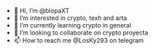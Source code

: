 - 👋 Hi, I’m @blopaXT
- 👀 I’m interested in crypto, texh and arta
- 🌱 I’m currently learning crypto in general
- 💞️ I’m looking to collaborate on crypto proyecta
- 📫 How to reach me @LosKy293 on telegram

<!---
blopaXT/blopaXT is a ✨ special ✨ repository because its `README.md` (this file) appears on your GitHub profile.
You can click the Preview link to take a look at your changes.
--->

